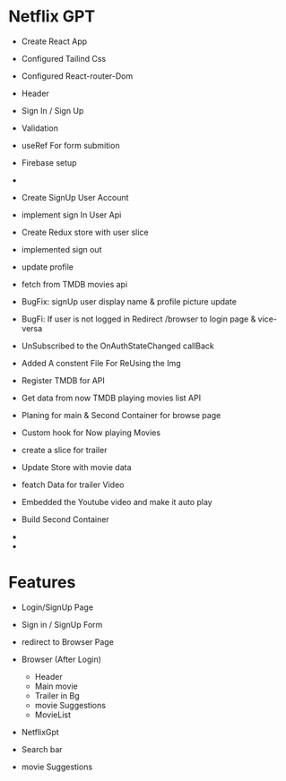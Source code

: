# Netflix GPT

- Create React App
- Configured Tailind Css
- Configured React-router-Dom
- Header
- Sign In / Sign Up
- Validation
- useRef For form submition
- Firebase setup
- 
- Create SignUp User Account
- implement sign In User Api
- Create Redux store with user slice
- implemented sign out
- update profile
- fetch from TMDB movies api
- BugFix: signUp user display name & profile picture update
- BugFi: If user is not logged in Redirect /browser to login page & vice-versa
- UnSubscribed to the OnAuthStateChanged  callBack
- Added A constent File For ReUsing the Img
- Register TMDB for API 
- Get data from now TMDB playing movies list API
- Planing for main & Second Container for browse page
- Custom hook for Now playing Movies
- create a slice for trailer
- Update Store with movie data
- featch Data for trailer Video
- Embedded the Youtube video and make it auto play
- Build Second Container
- 


 

-  

# Features



- Login/SignUp Page 
 - Sign in / SignUp Form 
 - redirect to Browser Page 

- Browser (After Login)
  - Header
  - Main movie 
  - Trailer in Bg
  - movie Suggestions
   - MovieList 

- NetflixGpt 
 - Search bar 
 - movie Suggestions


